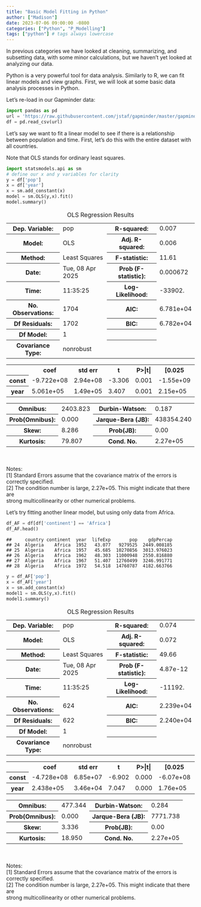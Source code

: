 ```yaml
---
title: "Basic Model Fitting in Python"
author: ["Madison"]
date: 2023-07-06 09:00:00 -0800
categories: ["Python", "P_Modelling"]
tags: ["python"] # tags always lowercase
---
```


In previous categories we have looked at cleaning, summarizing, and subsetting data, with some minor calculations, but we haven’t yet looked at analyzing our data.

Python is a very powerful tool for data analysis. Similarly to R, we can fit linear models and view graphs. First, we will look at some basic data analysis processes in Python.

Let’s re-load in our Gapminder data:

``` python
import pandas as pd
url = 'https://raw.githubusercontent.com/jstaf/gapminder/master/gapminder/gapminder.csv'
df = pd.read_csv(url)
```

Let’s say we want to fit a linear model to see if there is a relationship between population and time. First, let’s do this with the entire dataset with all countries.

Note that OLS stands for ordinary least squares.

``` python
import statsmodels.api as sm
# define our x and y variables for clarity
y = df['pop']
x = df['year']
x = sm.add_constant(x)
model = sm.OLS(y,x).fit()
model.summary()
```

<table class="simpletable">
<caption>OLS Regression Results</caption>
<tr>
  <th>Dep. Variable:</th>           <td>pop</td>       <th>  R-squared:         </th> <td>   0.007</td> 
</tr>
<tr>
  <th>Model:</th>                   <td>OLS</td>       <th>  Adj. R-squared:    </th> <td>   0.006</td> 
</tr>
<tr>
  <th>Method:</th>             <td>Least Squares</td>  <th>  F-statistic:       </th> <td>   11.61</td> 
</tr>
<tr>
  <th>Date:</th>             <td>Tue, 08 Apr 2025</td> <th>  Prob (F-statistic):</th> <td>0.000672</td> 
</tr>
<tr>
  <th>Time:</th>                 <td>11:35:25</td>     <th>  Log-Likelihood:    </th> <td> -33902.</td> 
</tr>
<tr>
  <th>No. Observations:</th>      <td>  1704</td>      <th>  AIC:               </th> <td>6.781e+04</td>
</tr>
<tr>
  <th>Df Residuals:</th>          <td>  1702</td>      <th>  BIC:               </th> <td>6.782e+04</td>
</tr>
<tr>
  <th>Df Model:</th>              <td>     1</td>      <th>                     </th>     <td> </td>    
</tr>
<tr>
  <th>Covariance Type:</th>      <td>nonrobust</td>    <th>                     </th>     <td> </td>    
</tr>
</table>
<table class="simpletable">
<tr>
    <td></td>       <th>coef</th>     <th>std err</th>      <th>t</th>      <th>P>|t|</th>  <th>[0.025</th>    <th>0.975]</th>  
</tr>
<tr>
  <th>const</th> <td>-9.722e+08</td> <td> 2.94e+08</td> <td>   -3.306</td> <td> 0.001</td> <td>-1.55e+09</td> <td>-3.95e+08</td>
</tr>
<tr>
  <th>year</th>  <td> 5.061e+05</td> <td> 1.49e+05</td> <td>    3.407</td> <td> 0.001</td> <td> 2.15e+05</td> <td> 7.97e+05</td>
</tr>
</table>
<table class="simpletable">
<tr>
  <th>Omnibus:</th>       <td>2403.823</td> <th>  Durbin-Watson:     </th>  <td>   0.187</td> 
</tr>
<tr>
  <th>Prob(Omnibus):</th>  <td> 0.000</td>  <th>  Jarque-Bera (JB):  </th> <td>438354.240</td>
</tr>
<tr>
  <th>Skew:</th>           <td> 8.286</td>  <th>  Prob(JB):          </th>  <td>    0.00</td> 
</tr>
<tr>
  <th>Kurtosis:</th>       <td>79.807</td>  <th>  Cond. No.          </th>  <td>2.27e+05</td> 
</tr>
</table><br/><br/>Notes:<br/>[1] Standard Errors assume that the covariance matrix of the errors is correctly specified.<br/>[2] The condition number is large, 2.27e+05. This might indicate that there are<br/>strong multicollinearity or other numerical problems.

Let’s try fitting another linear model, but using only data from Africa.

``` python
df_AF = df[df['continent'] == 'Africa']
df_AF.head()
```

    ##     country continent  year  lifeExp       pop    gdpPercap
    ## 24  Algeria    Africa  1952   43.077   9279525  2449.008185
    ## 25  Algeria    Africa  1957   45.685  10270856  3013.976023
    ## 26  Algeria    Africa  1962   48.303  11000948  2550.816880
    ## 27  Algeria    Africa  1967   51.407  12760499  3246.991771
    ## 28  Algeria    Africa  1972   54.518  14760787  4182.663766

``` python
y = df_AF['pop']
x = df_AF['year']
x = sm.add_constant(x)
model1 = sm.OLS(y,x).fit()
model1.summary()
```

<table class="simpletable">
<caption>OLS Regression Results</caption>
<tr>
  <th>Dep. Variable:</th>           <td>pop</td>       <th>  R-squared:         </th> <td>   0.074</td> 
</tr>
<tr>
  <th>Model:</th>                   <td>OLS</td>       <th>  Adj. R-squared:    </th> <td>   0.072</td> 
</tr>
<tr>
  <th>Method:</th>             <td>Least Squares</td>  <th>  F-statistic:       </th> <td>   49.66</td> 
</tr>
<tr>
  <th>Date:</th>             <td>Tue, 08 Apr 2025</td> <th>  Prob (F-statistic):</th> <td>4.87e-12</td> 
</tr>
<tr>
  <th>Time:</th>                 <td>11:35:25</td>     <th>  Log-Likelihood:    </th> <td> -11192.</td> 
</tr>
<tr>
  <th>No. Observations:</th>      <td>   624</td>      <th>  AIC:               </th> <td>2.239e+04</td>
</tr>
<tr>
  <th>Df Residuals:</th>          <td>   622</td>      <th>  BIC:               </th> <td>2.240e+04</td>
</tr>
<tr>
  <th>Df Model:</th>              <td>     1</td>      <th>                     </th>     <td> </td>    
</tr>
<tr>
  <th>Covariance Type:</th>      <td>nonrobust</td>    <th>                     </th>     <td> </td>    
</tr>
</table>
<table class="simpletable">
<tr>
    <td></td>       <th>coef</th>     <th>std err</th>      <th>t</th>      <th>P>|t|</th>  <th>[0.025</th>    <th>0.975]</th>  
</tr>
<tr>
  <th>const</th> <td>-4.728e+08</td> <td> 6.85e+07</td> <td>   -6.902</td> <td> 0.000</td> <td>-6.07e+08</td> <td>-3.38e+08</td>
</tr>
<tr>
  <th>year</th>  <td> 2.438e+05</td> <td> 3.46e+04</td> <td>    7.047</td> <td> 0.000</td> <td> 1.76e+05</td> <td> 3.12e+05</td>
</tr>
</table>
<table class="simpletable">
<tr>
  <th>Omnibus:</th>       <td>477.344</td> <th>  Durbin-Watson:     </th> <td>   0.284</td>
</tr>
<tr>
  <th>Prob(Omnibus):</th> <td> 0.000</td>  <th>  Jarque-Bera (JB):  </th> <td>7771.738</td>
</tr>
<tr>
  <th>Skew:</th>          <td> 3.336</td>  <th>  Prob(JB):          </th> <td>    0.00</td>
</tr>
<tr>
  <th>Kurtosis:</th>      <td>18.950</td>  <th>  Cond. No.          </th> <td>2.27e+05</td>
</tr>
</table><br/><br/>Notes:<br/>[1] Standard Errors assume that the covariance matrix of the errors is correctly specified.<br/>[2] The condition number is large, 2.27e+05. This might indicate that there are<br/>strong multicollinearity or other numerical problems.
